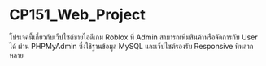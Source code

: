 # CP151_Web_Project
โปรเจคนี้เกี่ยวกับเว็ปไซต์ขายไอดีเกม Roblox ที่ Admin สามารถเพิ่มสินค้าหรือจัดการกับ User ได้ ผ่าน PHPMyAdmin ซึ่งใช้ฐานข้อมูล MySQL และเว็ปไซต์รองรับ Responsive ที่หลากหลาย
